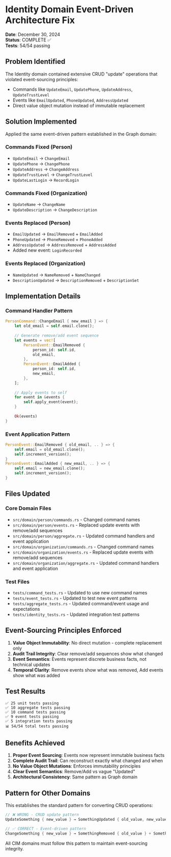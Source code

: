 # Identity Domain Event-Driven Architecture Fix

**Date**: December 30, 2024  
**Status**: COMPLETE ✅  
**Tests**: 54/54 passing  

## Problem Identified

The Identity domain contained extensive CRUD "update" operations that violated event-sourcing principles:
- Commands like `UpdateEmail`, `UpdatePhone`, `UpdateAddress`, `UpdateTrustLevel`
- Events like `EmailUpdated`, `PhoneUpdated`, `AddressUpdated`
- Direct value object mutation instead of immutable replacement

## Solution Implemented

Applied the same event-driven pattern established in the Graph domain:

### Commands Fixed (Person)
- `UpdateEmail` → `ChangeEmail`
- `UpdatePhone` → `ChangePhone` 
- `UpdateAddress` → `ChangeAddress`
- `UpdateTrustLevel` → `ChangeTrustLevel`
- `UpdateLastLogin` → `RecordLogin`

### Commands Fixed (Organization)
- `UpdateName` → `ChangeName`
- `UpdateDescription` → `ChangeDescription`

### Events Replaced (Person)
- `EmailUpdated` → `EmailRemoved` + `EmailAdded`
- `PhoneUpdated` → `PhoneRemoved` + `PhoneAdded`
- `AddressUpdated` → `AddressRemoved` + `AddressAdded`
- Added new event: `LoginRecorded`

### Events Replaced (Organization)
- `NameUpdated` → `NameRemoved` + `NameChanged`
- `DescriptionUpdated` → `DescriptionRemoved` + `DescriptionSet`

## Implementation Details

### Command Handler Pattern
```rust
PersonCommand::ChangeEmail { new_email } => {
    let old_email = self.email.clone();
    
    // Generate remove/add event sequence
    let events = vec![
        PersonEvent::EmailRemoved {
            person_id: self.id,
            old_email,
        },
        PersonEvent::EmailAdded {
            person_id: self.id,
            new_email,
        },
    ];
    
    // Apply events to self
    for event in &events {
        self.apply_event(event);
    }
    
    Ok(events)
}
```

### Event Application Pattern
```rust
PersonEvent::EmailRemoved { old_email, .. } => {
    self.email = old_email.clone();
    self.increment_version();
}
PersonEvent::EmailAdded { new_email, .. } => {
    self.email = new_email.clone();
    self.increment_version();
}
```

## Files Updated

### Core Domain Files
- `src/domain/person/commands.rs` - Changed command names
- `src/domain/person/events.rs` - Replaced update events with remove/add sequences
- `src/domain/person/aggregate.rs` - Updated command handlers and event application
- `src/domain/organization/commands.rs` - Changed command names
- `src/domain/organization/events.rs` - Replaced update events with remove/add sequences  
- `src/domain/organization/aggregate.rs` - Updated command handlers and event application

### Test Files
- `tests/command_tests.rs` - Updated to use new command names
- `tests/event_tests.rs` - Updated to test new event patterns
- `tests/aggregate_tests.rs` - Updated command/event usage and expectations
- `tests/identity_tests.rs` - Updated integration test patterns

## Event-Sourcing Principles Enforced

1. **Value Object Immutability**: No direct mutation - complete replacement only
2. **Audit Trail Integrity**: Clear remove/add sequences show what changed
3. **Event Semantics**: Events represent discrete business facts, not technical updates
4. **Temporal Clarity**: Remove events show what was removed, Add events show what was added

## Test Results

```
✅ 25 unit tests passing
✅ 10 aggregate tests passing  
✅ 10 command tests passing
✅ 9 event tests passing
✅ 5 integration tests passing
📊 54/54 total tests passing
```

## Benefits Achieved

1. **Proper Event Sourcing**: Events now represent immutable business facts
2. **Complete Audit Trail**: Can reconstruct exactly what changed and when
3. **No Value Object Mutations**: Enforces immutability principles
4. **Clear Event Semantics**: Remove/Add vs vague "Updated"
5. **Architectural Consistency**: Same pattern as Graph domain

## Pattern for Other Domains

This establishes the standard pattern for converting CRUD operations:

```rust
// ❌ WRONG - CRUD update pattern
UpdateSomething { new_value } → SomethingUpdated { old_value, new_value }

// ✅ CORRECT - Event-driven pattern  
ChangeSomething { new_value } → SomethingRemoved { old_value } + SomethingAdded { new_value }
```

All CIM domains must follow this pattern to maintain event-sourcing integrity. 